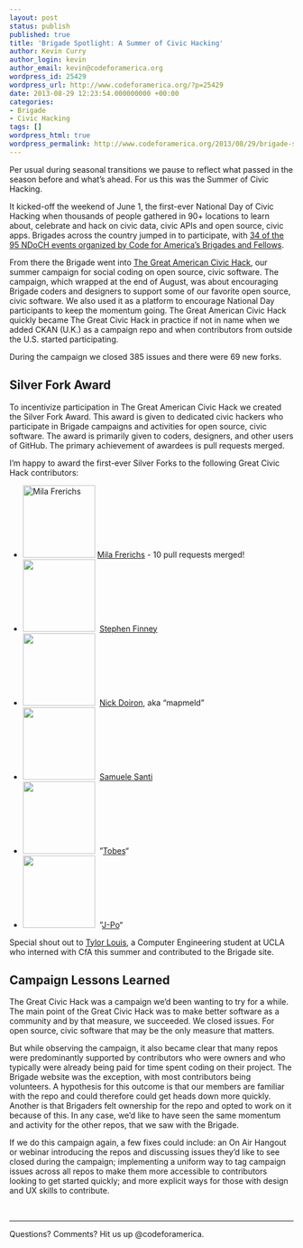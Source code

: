 ```yaml
---
layout: post
status: publish
published: true
title: 'Brigade Spotlight: A Summer of Civic Hacking'
author: Kevin Curry
author_login: kevin
author_email: kevin@codeforamerica.org
wordpress_id: 25429
wordpress_url: http://www.codeforamerica.org/?p=25429
date: 2013-08-29 12:23:54.000000000 +00:00
categories:
- Brigade
- Civic Hacking
tags: []
wordpress_html: true
wordpress_permalink: http://www.codeforamerica.org/2013/08/29/brigade-spotlight-a-summer-of-civic-hacking/
---
```


<p>Per usual during seasonal transitions we pause to reflect what passed in the season before and what’s ahead. For us this was the Summer of Civic Hacking.</p>
<p>It kicked-off the weekend of June 1, the first-ever National Day of Civic Hacking when thousands of people gathered in 90+ locations to learn about, celebrate and hack on civic data, civic APIs and open source, civic apps. Brigades across the country jumped in to participate, with <a href="http://www.codeforamerica.org/2013/06/06/debrief-ndoch/">34 of the 95 NDoCH events organized by Code for America’s Brigades and Fellows</a>.</p>
<p>From there the Brigade went into <a href="http://brigade.codeforamerica.org/civic-coding">The Great American Civic Hack</a>, our summer campaign for social coding on open source, civic software. The campaign, which wrapped at the end of August, was about encouraging Brigade coders and designers to support some of our favorite open source, civic software. We also used it as a platform to encourage National Day participants to keep the momentum going. The Great American Civic Hack quickly became The Great Civic Hack in practice if not in name when we added CKAN (U.K.) as a campaign repo and when contributors from outside the U.S. started participating.</p>
<p>During the campaign we closed 385 issues and there were 69 new forks.</p>
<h2>Silver Fork Award</h2>
<p>To incentivize participation in The Great American Civic Hack we created the Silver Fork Award. This award is given to dedicated civic hackers who participate in Brigade campaigns and activities for open source, civic software. The award is primarily given to coders, designers, and other users of GitHub. The primary achievement of awardees is pull requests merged.</p>
<p>I’m happy to award the first-ever Silver Forks to the following Great Civic Hack contributors:</p>
<ul>
<li><img alt="Mila Frerichs" height="128" src="http://www.gravatar.com/avatar/cd763c19458330547e0c42a93c3d32b6?s=128" width="128"/> <a href="http://brigade.codeforamerica.org/members/2126">Mila Frerichs</a> - 10 pull requests merged!</li>
<li><img alt="" height="128" src="http://www.gravatar.com/avatar/c6aa126adb983fdb1e01df27acfbf0c7?s=128" width="128"/>  <a href="http://brigade.codeforamerica.org/members/1153">Stephen Finney</a></li>
<li><img alt="" height="128" src="https://2.gravatar.com/avatar/93703e565323afcd226a76cf6baeb0f7?d=https%3A%2F%2Fidenticons.github.com%2F6ae8334b134066bcb03c227141dcafec.png&amp;s=420" width="128"/>  <a href="https://github.com/mapmeld">Nick Doiron</a>, aka “mapmeld”</li>
<li><img alt="" height="128" src="https://2.gravatar.com/avatar/0a9dbf11e725f19a1fc5601f958cbcf1?d=https%3A%2F%2Fidenticons.github.com%2Fa94aae99fcb8d276ae7381a0142ed9f7.png&amp;s=420" width="128"/>  <a href="https://github.com/rshk">Samuele Santi</a></li>
<li><img alt="" height="128" src="https://0.gravatar.com/avatar/1bd583a5556d4eeb0102c3688ffe068f?d=https%3A%2F%2Fidenticons.github.com%2Fbc364d200b93d560c8bf3a0e95e26c6b.png&amp;s=420" width="128"/>  ”<a href="https://github.com/tobes">Tobes</a>“</li>
<li><img alt="" height="128" src="https://2.gravatar.com/avatar/05003d996ec20efc661782fa0078dcf8?d=https%3A%2F%2Fidenticons.github.com%2F7ebbec1510c6344d024251a2b343b72a.png&amp;s=420" width="128"/>  ”<a href="https://github.com/j-po">J-Po</a>“</li>
</ul>
<p>Special shout out to <a href="https://github.com/ty10r">Tylor Louis</a>, a Computer Engineering student at UCLA who interned with CfA this summer and contributed to the Brigade site.</p>
<h2>Campaign Lessons Learned</h2>
<p>The Great Civic Hack was a campaign we’d been wanting to try for a while. The main point of the Great Civic Hack was to make better software as a community and by that measure, we succeeded. We closed issues. For open source, civic software that may be the only measure that matters.</p>
<p>But while observing the campaign, it also became clear that many repos were predominantly supported by contributors who were owners and who typically were already being paid for time spent coding on their project. The Brigade website was the exception, with most contributors being volunteers. A hypothesis for this outcome is that our members are familiar with the repo and could therefore could get heads down more quickly. Another is that Brigaders felt ownership for the repo and opted to work on it because of this. In any case, we’d like to have seen the same momentum and activity for the other repos, that we saw with the Brigade.</p>
<p>If we do this campaign again, a few fixes could include: an On Air Hangout or webinar introducing the repos and discussing issues they’d like to see closed during the campaign; implementing a uniform way to tag campaign issues across all repos to make them more accessible to contributors looking to get started quickly; and more explicit ways for those with design and UX skills to contribute.</p>
<p> </p>
<hr/>
<p>Questions? Comments? Hit us up @codeforamerica.</p>
<p> </p>
